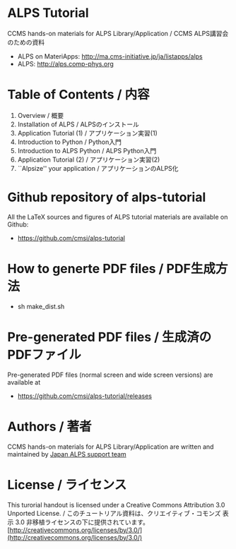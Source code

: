 ALPS Tutorial
=============

CCMS hands-on materials for ALPS Library/Application / CCMS ALPS講習会のための資料

* ALPS on MateriApps: http://ma.cms-initiative.jp/ja/listapps/alps
* ALPS: http://alps.comp-phys.org

Table of Contents / 内容
============================

1. Overview / 概要
2. Installation of ALPS / ALPSのインストール
3. Application Tutorial (1) / アプリケーション実習(1)
4. Introduction to Python / Python入門
5. Introduction to ALPS Python / ALPS Python入門
6. Application Tutorial (2) / アプリケーション実習(2)
7. ``Alpsize'' your application / アプリケーションのALPS化

Github repository of alps-tutorial
===================================

All the LaTeX sources and figures of ALPS tutorial materials are available on Github:

* https://github.com/cmsi/alps-tutorial

How to generte PDF files / PDF生成方法
==============================================

* sh make_dist.sh

Pre-generated PDF files / 生成済のPDFファイル
======================================================

Pre-generated PDF files (normal screen and wide screen versions) are available at

* https://github.com/cmsi/alps-tutorial/releases

Authors / 著者
====================

CCMS hands-on materials for ALPS Library/Application are written and maintained by [Japan ALPS support team](https://github.com/cmsi/alps-tutorial/graphs/contributors?type=a)

License / ライセンス
==========================

This turorial handout is licensed under a Creative Commons Attribution 3.0 Unported License. / このチュートリアル資料は、クリエイティブ・コモンズ 表示 3.0 非移植ライセンスの下に提供されています。 [http://creativecommons.org/licenses/by/3.0/](http://creativecommons.org/licenses/by/3.0/)
